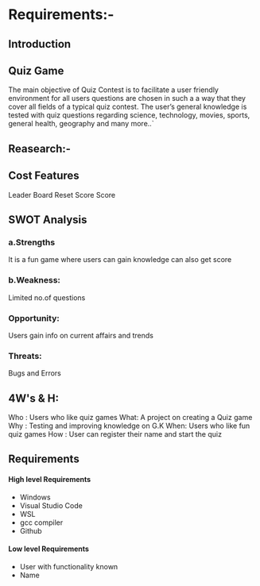 # Requirements:-
## Introduction
## Quiz Game
The main objective of Quiz Contest is to facilitate a user friendly environment for all users questions are chosen in such a a way that they cover all fields of a typical quiz contest. The user’s general knowledge is tested with quiz questions regarding science, technology, movies, sports, general health, geography and many more..`
## Reasearch:-

## Cost Features
Leader Board
Reset Score
Score
## SWOT Analysis
 ### a.Strengths 
 It is a fun game where users can gain knowledge can also get score
 ### b.Weakness: 
 Limited no.of questions
 ### Opportunity: 
 Users gain info on current affairs and trends
 ### Threats:
 Bugs and Errors
 ## 4W's & H:
 Who : Users who like quiz games
 What: A project on creating a Quiz game
 Why : Testing and improving knowledge on G.K
 When: Users who like fun quiz games
 How : User can register their name and start the quiz
 ## Requirements
  #### High level Requirements                  
  * Windows                                  
  * Visual Studio Code                       
  * WSL
  * gcc compiler
  * Github  
  #### Low level Requirements   
  * User with functionality known
  * Name

